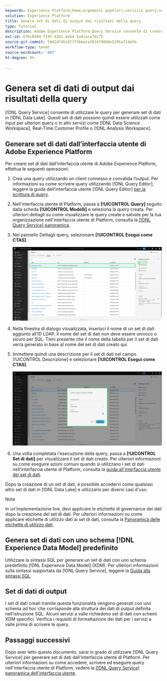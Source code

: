 ```yaml
---
keywords: Experience Platform;home;argomenti popolari;servizio query;servizio query;generare set di dati;generare set di dati;creare set di dati;
solution: Experience Platform
title: Genera set di dati di output dai risultati della query
type: Tutorial
description: Adobe Experience Platform Query Service consente di creare set di dati dall’interfaccia utente. Dopo la creazione di un set di dati, è possibile accedervi come qualsiasi altro set di dati nel Data Lake e utilizzarlo per diversi casi d’uso.
exl-id: 6f6c049d-f19f-4161-aeb4-3a01eca7dc75
source-git-commit: 59d2d74b2d77f3bbaca381af908de5295af24e5b
workflow-type: tm+mt
source-wordcount: '497'
ht-degree: 0%

---
```


# Genera set di dati di output dai risultati della query

[!DNL Query Service] consente di utilizzare le query per generare set di dati in [!DNL Data Lake]. Questi set di dati possono quindi essere utilizzati come input per ulteriori query o in altri servizi come [!DNL Data Science Workspace], Real-Time Customer Profile o [!DNL Analysis Workspace].

## Generare set di dati dall’interfaccia utente di Adobe Experience Platform

Per creare set di dati dall’interfaccia utente di Adobe Experience Platform, effettua le seguenti operazioni:

1. Crea una query utilizzando un client connesso e convalida l’output. Per informazioni su come scrivere query utilizzando [!DNL Query Editor], leggere la guida dell&#39;interfaccia utente [!DNL Query Editor] [per la scrittura di query](./user-guide.md#writing-queries).

2. Nell&#39;interfaccia utente di Platform, passa a **[!UICONTROL Query]** seguito dalla scheda **[!UICONTROL Modelli]** e seleziona la query creata. Per ulteriori dettagli su come visualizzare le query create e salvate per la tua organizzazione nell&#39;interfaccia utente di Platform, consulta la [[!DNL Query Service] panoramica](./overview.md#browse).

3. Nel pannello Dettagli query, selezionare **[!UICONTROL Esegui come CTAS]**.

   ![Scheda [!UICONTROL Modelli] dell&#39;area di lavoro Query con l&#39;opzione Seleziona [!UICONTROL Esegui come CTAS] evidenziata.](../images/ui/create-datasets/run-as-ctas.png)

4. Nella finestra di dialogo visualizzata, inserisci il nome di un set di dati aggiunto all’ID LDAP. Il nome del set di dati non deve essere univoco o sicuro per SQL. Tieni presente che il nome della tabella per il set di dati verrà generato in base al nome del set di dati creato qui.

5. Immettere quindi una descrizione per il set di dati nel campo [!UICONTROL Descrizione] e selezionare **[!UICONTROL Esegui come CTAS]**.

   ![La finestra di dialogo del set di dati di output con i dettagli del set di dati e [!UICONTROL Esegui come CTAS] è evidenziata](../images/ui/create-datasets/run-query.png)

6. Una volta completata l&#39;esecuzione della query, passa a **[!UICONTROL Set di dati]** per visualizzare il set di dati creato. Per ulteriori informazioni su come eseguire azioni comuni quando si utilizzano i set di dati nell&#39;interfaccia utente di Platform, consulta la [guida all&#39;interfaccia utente dei set di dati](../../catalog/datasets/user-guide.md).

Dopo la creazione di un set di dati, è possibile accedervi come qualsiasi altro set di dati in [!DNL Data Lake] e utilizzarlo per diversi casi d&#39;uso.

>[!NOTE]
>
>In un’implementazione live, devi applicare le etichette di governance dei dati dopo la creazione del set di dati. Per ulteriori informazioni su come applicare etichette di utilizzo dati ai set di dati, consulta la [Panoramica delle etichette di utilizzo dati](../../data-governance/labels/overview.md).

## Genera set di dati con uno schema [!DNL Experience Data Model] predefinito

Utilizzare la sintassi SQL per generare un set di dati con uno schema predefinito [!DNL Experience Data Model] (XDM). Per ulteriori informazioni sulla sintassi supportata da [!DNL Query Service], leggere la [Guida alla sintassi SQL](../sql/syntax.md#create-table-as-select).

## Set di dati di output

I set di dati creati tramite questa funzionalità vengono generati con uno schema ad hoc che corrisponde alla struttura dei dati di output definita nell’istruzione SQL. Alcuni servizi a valle richiedono set di dati con schemi XDM specifici. Verifica i requisiti di formattazione dei dati per i servizi a valle prima di scrivere le query.

## Passaggi successivi

Dopo aver letto questo documento, sarai in grado di utilizzare [!DNL Query Service] per generare set di dati dall&#39;interfaccia utente di Platform. Per ulteriori informazioni su come accedere, scrivere ed eseguire query nell&#39;interfaccia utente di Platform, vedere la [[!DNL Query Service] panoramica dell&#39;interfaccia utente](./overview.md).
